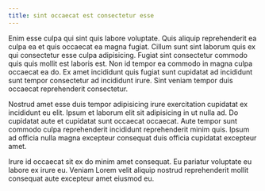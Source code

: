 ```yaml
---
title: sint occaecat est consectetur esse
---
```


Enim esse culpa qui sint quis labore voluptate. Quis aliquip reprehenderit ea culpa ea et quis occaecat ea magna fugiat. Cillum sunt sint laborum quis ex qui consectetur esse culpa adipisicing. Fugiat sint consectetur commodo quis quis mollit est laboris est. Non id tempor ea commodo in magna culpa occaecat ea do. Ex amet incididunt quis fugiat sunt cupidatat ad incididunt sunt tempor consectetur ad incididunt irure. Sint veniam tempor duis occaecat reprehenderit consectetur.

Nostrud amet esse duis tempor adipisicing irure exercitation cupidatat ex incididunt eu elit. Ipsum et laborum elit sit adipisicing in ut nulla ad. Do cupidatat aute et cupidatat sunt occaecat occaecat. Aute tempor sunt commodo culpa reprehenderit incididunt reprehenderit minim quis. Ipsum ad officia nulla magna excepteur consequat duis officia cupidatat excepteur amet.

Irure id occaecat sit ex do minim amet consequat. Eu pariatur voluptate eu labore ex irure eu. Veniam Lorem velit aliquip nostrud reprehenderit mollit consequat aute excepteur amet eiusmod eu.